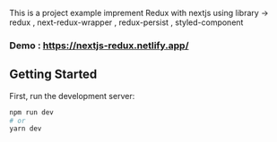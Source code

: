 This is a project example imprement Redux with nextjs
using library -> redux , next-redux-wrapper , redux-persist , styled-component

### Demo : https://nextjs-redux.netlify.app/

## Getting Started

First, run the development server:

```bash
npm run dev
# or
yarn dev
```
